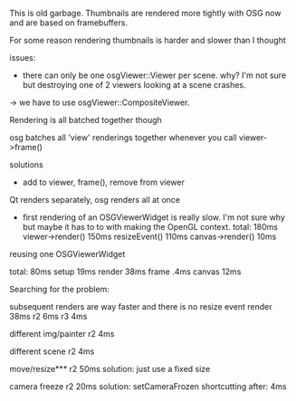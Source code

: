 This is old garbage. Thumbnails are rendered more tightly with OSG now and are based on framebuffers.

For some reason rendering thumbnails is harder and slower than I thought

issues:
- there can only be one osgViewer::Viewer per scene. why? I'm not sure but destroying one of 2 viewers looking at a scene crashes.

-> we have to use osgViewer::CompositeViewer.

Rendering is all batched together though

osg batches all 'view' renderings together whenever you call viewer->frame()

solutions
- add to viewer, frame(), remove from viewer


Qt renders separately, osg renders all at once


- first rendering of an OSGViewerWidget is really slow. I'm not sure why but maybe it has to to with making the OpenGL context.
  total: 180ms
    viewer->render() 150ms
      resizeEvent() 110ms
    canvas->render() 10ms

reusing one OSGViewerWidget

  total: 80ms
    setup 19ms
    render 38ms
      frame .4ms
    canvas 12ms

Searching for the problem:

subsequent renders are way faster and there is no resize event
  render 38ms
  r2 6ms
  r3 4ms

different img/painter
  r2 4ms

different scene
  r2 4ms

move/resize***
  r2 50ms
 solution: just use a fixed size

camera freeze
  r2 20ms
 solution: setCameraFrozen shortcutting
 after: 4ms